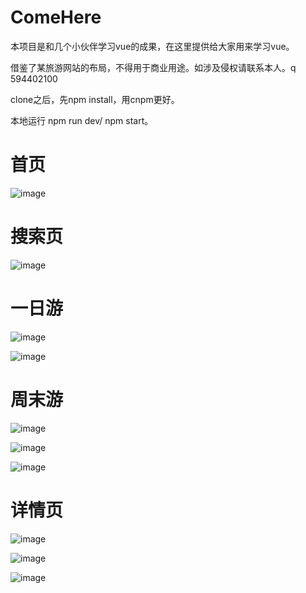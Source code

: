 # ComeHere
本项目是和几个小伙伴学习vue的成果，在这里提供给大家用来学习vue。

借鉴了某旅游网站的布局，不得用于商业用途。如涉及侵权请联系本人。q 594402100

clone之后，先npm install，用cnpm更好。

本地运行  npm run dev/ npm start。

 
# 首页

![image](https://github.com/Jiyr0119/ComeHere/blob/master/showproject/index.jpg)

# 搜索页

![image](https://github.com/Jiyr0119/ComeHere/blob/master/showproject/search.jpg)

# 一日游

![image](https://github.com/Jiyr0119/ComeHere/blob/master/showproject/oneday.jpg)

![image](https://github.com/Jiyr0119/ComeHere/blob/master/showproject/onday2.jpg)

# 周末游

![image](https://github.com/Jiyr0119/ComeHere/blob/master/showproject/weekend.jpg)

![image](https://github.com/Jiyr0119/ComeHere/blob/master/showproject/weekend2.jpg)

![image](https://github.com/Jiyr0119/ComeHere/blob/master/showproject/weekend3.jpg)

# 详情页

![image](https://github.com/Jiyr0119/ComeHere/blob/master/showproject/detail.jpg)

![image](https://github.com/Jiyr0119/ComeHere/blob/master/showproject/detail2.jpg1)

![image](https://github.com/Jiyr0119/ComeHere/blob/master/showproject/detail3.jpg1)



